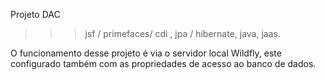 Projeto DAC 
>>> jsf / primefaces/ cdi , jpa / hibernate, java, jaas.

O funcionamento desse projeto é via o servidor local Wildfly, este configurado 
também com as propriedades de acesso ao banco de dados.
